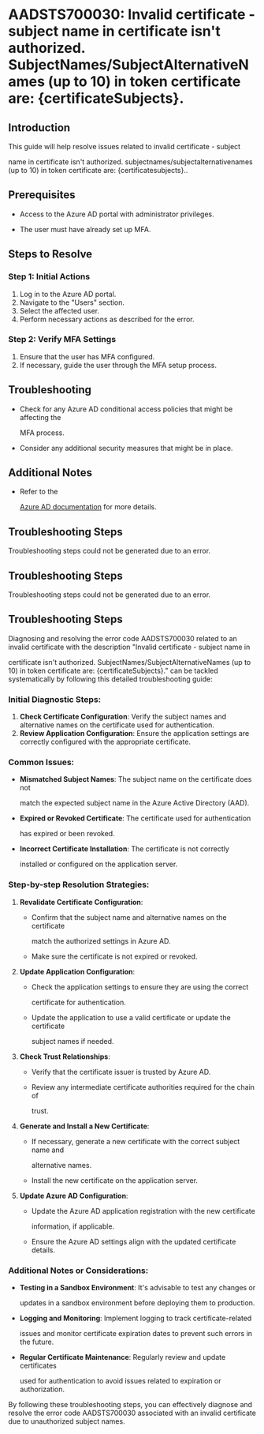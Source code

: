 
# AADSTS700030: Invalid certificate - subject name in certificate isn't authorized. SubjectNames/SubjectAlternativeNames (up to 10) in token certificate are: {certificateSubjects}.


## Introduction

This guide will help resolve issues related to invalid certificate - subject

name in certificate isn't authorized. subjectnames/subjectalternativenames (up
to 10) in token certificate are: {certificatesubjects}..


## Prerequisites


* Access to the Azure AD portal with administrator privileges.

* The user must have already set up MFA.


## Steps to Resolve


### Step 1: Initial Actions

1. Log in to the Azure AD portal.
2. Navigate to the "Users" section.
3. Select the affected user.
4. Perform necessary actions as described for the error.


### Step 2: Verify MFA Settings

1. Ensure that the user has MFA configured.
2. If necessary, guide the user through the MFA setup process.


## Troubleshooting


* Check for any Azure AD conditional access policies that might be affecting the

  MFA process.

* Consider any additional security measures that might be in place.


## Additional Notes


* Refer to the

  [Azure AD 
documentation](https://learn.microsoft.com/en-us/azure/active-directory/)
  for more details.


## Troubleshooting Steps

Troubleshooting steps could not be generated due to an error.


## Troubleshooting Steps

Troubleshooting steps could not be generated due to an error.


## Troubleshooting Steps

Diagnosing and resolving the error code AADSTS700030 related to an invalid
certificate with the description "Invalid certificate - subject name in

certificate isn't authorized. SubjectNames/SubjectAlternativeNames (up to 10) in
token certificate are: {certificateSubjects}." can be tackled systematically by
following this detailed troubleshooting guide:


### Initial Diagnostic Steps:

1. **Check Certificate Configuration**: Verify the subject names and alternative
   names on the certificate used for authentication.
2. **Review Application Configuration**: Ensure the application settings are
   correctly configured with the appropriate certificate.


### Common Issues:


* **Mismatched Subject Names**: The subject name on the certificate does not

  match the expected subject name in the Azure Active Directory (AAD).

* **Expired or Revoked Certificate**: The certificate used for authentication

  has expired or been revoked.

* **Incorrect Certificate Installation**: The certificate is not correctly

  installed or configured on the application server.


### Step-by-step Resolution Strategies:

1. **Revalidate Certificate Configuration**:

   * Confirm that the subject name and alternative names on the certificate

     match the authorized settings in Azure AD.
   * Make sure the certificate is not expired or revoked.

2. **Update Application Configuration**:

   * Check the application settings to ensure they are using the correct

     certificate for authentication.
   * Update the application to use a valid certificate or update the certificate

     subject names if needed.

3. **Check Trust Relationships**:

   * Verify that the certificate issuer is trusted by Azure AD.

   * Review any intermediate certificate authorities required for the chain of

     trust.

4. **Generate and Install a New Certificate**:

   * If necessary, generate a new certificate with the correct subject name and

     alternative names.
   * Install the new certificate on the application server.

5. **Update Azure AD Configuration**:
   * Update the Azure AD application registration with the new certificate

     information, if applicable.
   * Ensure the Azure AD settings align with the updated certificate details.


### Additional Notes or Considerations:


* **Testing in a Sandbox Environment**: It's advisable to test any changes or

  updates in a sandbox environment before deploying them to production.

* **Logging and Monitoring**: Implement logging to track certificate-related

  issues and monitor certificate expiration dates to prevent such errors in the
  future.

* **Regular Certificate Maintenance**: Regularly review and update certificates

  used for authentication to avoid issues related to expiration or
  authorization.

By following these troubleshooting steps, you can effectively diagnose and
resolve the error code AADSTS700030 associated with an invalid certificate due
to unauthorized subject names.